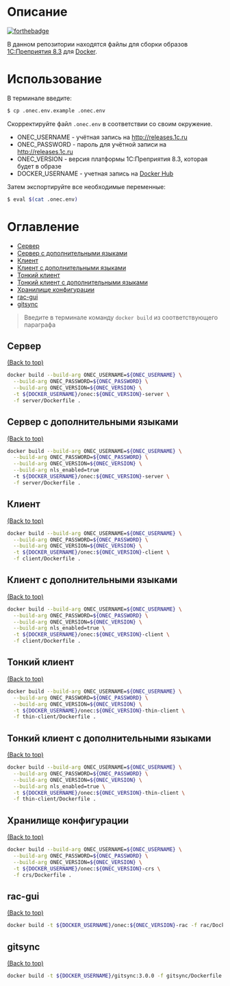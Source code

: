 # Описание

[![forthebadge](http://forthebadge.com/images/badges/built-with-love.svg)](http://forthebadge.com)

В данном репозитории находятся файлы для сборки образов [1С:Преприятия 8.3](http://v8.1c.ru) для [Docker](https://www.docker.com).

# Использование

В терминале введите:

```bash
$ cp .onec.env.example .onec.env
```

Скорректируйте файл `.onec.env` в соответствии со своим окружение.

* ONEC_USERNAME - учётная запись на http://releases.1c.ru
* ONEC_PASSWORD - пароль для учётной записи на http://releases.1c.ru
* ONEC_VERSION - версия платформы 1С:Преприятия 8.3, которая будет в образе
* DOCKER_USERNAME - учетная запись на [Docker Hub](https://hub.docker.com)

Затем экспортируйте все необходимые переменные:

```bash
$ eval $(cat .onec.env)
```

# Оглавление

- [Сервер](#сервер)
- [Сервер с дополнительными языками](#Сервер-с-дополнительными-языками)
- [Клиент](#support)
- [Клиент с дополнительными языками](#support)
- [Тонкий клиент](#support)
- [Тонкий клиент с дополнительными языками](#support)
- [Хранилище конфигурации](#contributing)
- [rac-gui](#license)
- [gitsync](#license)

> Введите в терминале команду `docker build` из соответствующего параграфа

## Сервер
[(Back to top)](#Оглавление)

```bash
docker build --build-arg ONEC_USERNAME=${ONEC_USERNAME} \
  --build-arg ONEC_PASSWORD=${ONEC_PASSWORD} \
  --build-arg ONEC_VERSION=${ONEC_VERSION} \
  -t ${DOCKER_USERNAME}/onec:${ONEC_VERSION}-server \
  -f server/Dockerfile .
```

## Сервер с дополнительными языками
[(Back to top)](#Оглавление)

```bash
docker build --build-arg ONEC_USERNAME=${ONEC_USERNAME} \
  --build-arg ONEC_PASSWORD=${ONEC_PASSWORD} \
  --build-arg ONEC_VERSION=${ONEC_VERSION} \
  --build-arg nls_enabled=true
  -t ${DOCKER_USERNAME}/onec:${ONEC_VERSION}-server \
  -f server/Dockerfile .
```

## Клиент
[(Back to top)](#Оглавление)

```bash
docker build --build-arg ONEC_USERNAME=${ONEC_USERNAME} \
  --build-arg ONEC_PASSWORD=${ONEC_PASSWORD} \
  --build-arg ONEC_VERSION=${ONEC_VERSION} \
  -t ${DOCKER_USERNAME}/onec:${ONEC_VERSION}-client \
  -f client/Dockerfile .
```

## Клиент с дополнительными языками
[(Back to top)](#Оглавление)

```bash
docker build --build-arg ONEC_USERNAME=${ONEC_USERNAME} \
  --build-arg ONEC_PASSWORD=${ONEC_PASSWORD} \
  --build-arg ONEC_VERSION=${ONEC_VERSION} \
  --build-arg nls_enabled=true \
  -t ${DOCKER_USERNAME}/onec:${ONEC_VERSION}-client \
  -f client/Dockerfile .
```

## Тонкий клиент
[(Back to top)](#Оглавление)

```bash
docker build --build-arg ONEC_USERNAME=${ONEC_USERNAME} \
  --build-arg ONEC_PASSWORD=${ONEC_PASSWORD} \
  --build-arg ONEC_VERSION=${ONEC_VERSION} \
  -t ${DOCKER_USERNAME}/onec:${ONEC_VERSION}-thin-client \
  -f thin-client/Dockerfile .
```

## Тонкий клиент с дополнительными языками
[(Back to top)](#Оглавление)

```bash
docker build --build-arg ONEC_USERNAME=${ONEC_USERNAME} \
  --build-arg ONEC_PASSWORD=${ONEC_PASSWORD} \
  --build-arg ONEC_VERSION=${ONEC_VERSION} \
  --build-arg nls_enabled=true \
  -t ${DOCKER_USERNAME}/onec:${ONEC_VERSION}-thin-client \
  -f thin-client/Dockerfile .
```

## Хранилище конфигурации
[(Back to top)](#Оглавление)

```bash
docker build --build-arg ONEC_USERNAME=${ONEC_USERNAME} \
  --build-arg ONEC_PASSWORD=${ONEC_PASSWORD} \
  --build-arg ONEC_VERSION=${ONEC_VERSION} \
  -t ${DOCKER_USERNAME}/onec:${ONEC_VERSION}-crs \
  -f crs/Dockerfile .
```

## rac-gui
[(Back to top)](#Оглавление)

```bash
docker build -t ${DOCKER_USERNAME}/onec:${ONEC_VERSION}-rac -f rac/Dockerfile .
```

## gitsync
[(Back to top)](#Оглавление)

```bash
docker build -t ${DOCKER_USERNAME}/gitsync:3.0.0 -f gitsync/Dockerfile .
```
